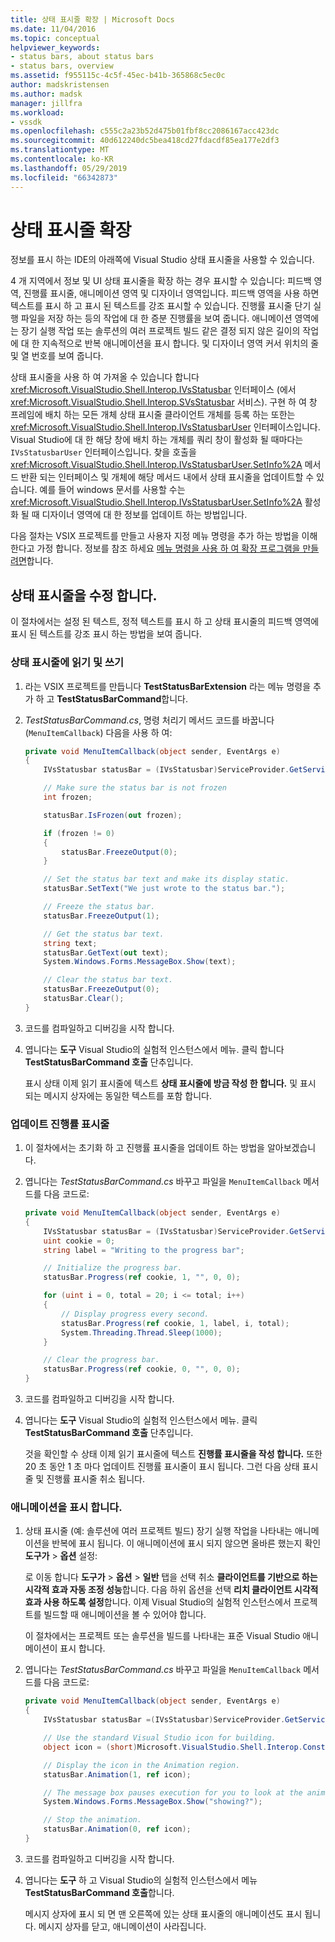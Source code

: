 ```yaml
---
title: 상태 표시줄 확장 | Microsoft Docs
ms.date: 11/04/2016
ms.topic: conceptual
helpviewer_keywords:
- status bars, about status bars
- status bars, overview
ms.assetid: f955115c-4c5f-45ec-b41b-365868c5ec0c
author: madskristensen
ms.author: madsk
manager: jillfra
ms.workload:
- vssdk
ms.openlocfilehash: c555c2a23b52d475b01fbf8cc2086167acc423dc
ms.sourcegitcommit: 40d612240dc5bea418cd27fdacdf85ea177e2df3
ms.translationtype: MT
ms.contentlocale: ko-KR
ms.lasthandoff: 05/29/2019
ms.locfileid: "66342873"
---
```

# <a name="extend-the-status-bar"></a>상태 표시줄 확장
정보를 표시 하는 IDE의 아래쪽에 Visual Studio 상태 표시줄을 사용할 수 있습니다.

 4 개 지역에서 정보 및 UI 상태 표시줄을 확장 하는 경우 표시할 수 있습니다: 피드백 영역, 진행률 표시줄, 애니메이션 영역 및 디자이너 영역입니다. 피드백 영역을 사용 하면 텍스트를 표시 하 고 표시 된 텍스트를 강조 표시할 수 있습니다. 진행률 표시줄 단기 실행 파일을 저장 하는 등의 작업에 대 한 증분 진행률을 보여 줍니다. 애니메이션 영역에는 장기 실행 작업 또는 솔루션의 여러 프로젝트 빌드 같은 결정 되지 않은 길이의 작업에 대 한 지속적으로 반복 애니메이션을 표시 합니다. 및 디자이너 영역 커서 위치의 줄 및 열 번호를 보여 줍니다.

 상태 표시줄을 사용 하 여 가져올 수 있습니다 합니다 <xref:Microsoft.VisualStudio.Shell.Interop.IVsStatusbar> 인터페이스 (에서 <xref:Microsoft.VisualStudio.Shell.Interop.SVsStatusbar> 서비스). 구현 하 여 창 프레임에 배치 하는 모든 개체 상태 표시줄 클라이언트 개체를 등록 하는 또한는 <xref:Microsoft.VisualStudio.Shell.Interop.IVsStatusbarUser> 인터페이스입니다. Visual Studio에 대 한 해당 창에 배치 하는 개체를 쿼리 창이 활성화 될 때마다는 `IVsStatusbarUser` 인터페이스입니다. 찾을 호출을 <xref:Microsoft.VisualStudio.Shell.Interop.IVsStatusbarUser.SetInfo%2A> 메서드 반환 되는 인터페이스 및 개체에 해당 메서드 내에서 상태 표시줄을 업데이트할 수 있습니다. 예를 들어 windows 문서를 사용할 수는 <xref:Microsoft.VisualStudio.Shell.Interop.IVsStatusbarUser.SetInfo%2A> 활성화 될 때 디자이너 영역에 대 한 정보를 업데이트 하는 방법입니다.

 다음 절차는 VSIX 프로젝트를 만들고 사용자 지정 메뉴 명령을 추가 하는 방법을 이해 한다고 가정 합니다. 정보를 참조 하세요 [메뉴 명령을 사용 하 여 확장 프로그램을 만들려면](../extensibility/creating-an-extension-with-a-menu-command.md)합니다.

## <a name="modify-the-status-bar"></a>상태 표시줄을 수정 합니다.
 이 절차에서는 설정 된 텍스트, 정적 텍스트를 표시 하 고 상태 표시줄의 피드백 영역에 표시 된 텍스트를 강조 표시 하는 방법을 보여 줍니다.

### <a name="read-and-write-to-the-status-bar"></a>상태 표시줄에 읽기 및 쓰기

1. 라는 VSIX 프로젝트를 만듭니다 **TestStatusBarExtension** 라는 메뉴 명령을 추가 하 고 **TestStatusBarCommand**합니다.

2. *TestStatusBarCommand.cs*, 명령 처리기 메서드 코드를 바꿉니다 (`MenuItemCallback`) 다음을 사용 하 여:

    ```csharp
    private void MenuItemCallback(object sender, EventArgs e)
    {
        IVsStatusbar statusBar = (IVsStatusbar)ServiceProvider.GetService(typeof(SVsStatusbar));

        // Make sure the status bar is not frozen
        int frozen;

        statusBar.IsFrozen(out frozen);

        if (frozen != 0)
        {
            statusBar.FreezeOutput(0);
        }

        // Set the status bar text and make its display static.
        statusBar.SetText("We just wrote to the status bar.");

        // Freeze the status bar.
        statusBar.FreezeOutput(1);

        // Get the status bar text.
        string text;
        statusBar.GetText(out text);
        System.Windows.Forms.MessageBox.Show(text);

        // Clear the status bar text.
        statusBar.FreezeOutput(0);
        statusBar.Clear();
    }
    ```

3. 코드를 컴파일하고 디버깅을 시작 합니다.

4. 엽니다는 **도구** Visual Studio의 실험적 인스턴스에서 메뉴. 클릭 합니다 **TestStatusBarCommand 호출** 단추입니다.

     표시 상태 이제 읽기 표시줄에 텍스트 **상태 표시줄에 방금 작성 한 합니다.** 및 표시 되는 메시지 상자에는 동일한 텍스트를 포함 합니다.

### <a name="update-the-progress-bar"></a>업데이트 진행률 표시줄

1. 이 절차에서는 초기화 하 고 진행률 표시줄을 업데이트 하는 방법을 알아보겠습니다.

2. 엽니다는 *TestStatusBarCommand.cs* 바꾸고 파일을 `MenuItemCallback` 메서드를 다음 코드로:

    ```csharp
    private void MenuItemCallback(object sender, EventArgs e)
    {
        IVsStatusbar statusBar = (IVsStatusbar)ServiceProvider.GetService(typeof(SVsStatusbar));
        uint cookie = 0;
        string label = "Writing to the progress bar";

        // Initialize the progress bar.
        statusBar.Progress(ref cookie, 1, "", 0, 0);

        for (uint i = 0, total = 20; i <= total; i++)
        {
            // Display progress every second.
            statusBar.Progress(ref cookie, 1, label, i, total);
            System.Threading.Thread.Sleep(1000);
        }

        // Clear the progress bar.
        statusBar.Progress(ref cookie, 0, "", 0, 0);
    }
    ```

3. 코드를 컴파일하고 디버깅을 시작 합니다.

4. 엽니다는 **도구** Visual Studio의 실험적 인스턴스에서 메뉴. 클릭 **TestStatusBarCommand 호출** 단추입니다.

     것을 확인할 수 상태 이제 읽기 표시줄에 텍스트 **진행률 표시줄을 작성 합니다.** 또한 20 초 동안 1 초 마다 업데이트 진행률 표시줄이 표시 됩니다. 그런 다음 상태 표시줄 및 진행률 표시줄 취소 됩니다.

### <a name="display-an-animation"></a>애니메이션을 표시 합니다.

1. 상태 표시줄 (예: 솔루션에 여러 프로젝트 빌드) 장기 실행 작업을 나타내는 애니메이션을 반복에 표시 됩니다. 이 애니메이션에 표시 되지 않으면 올바른 했는지 확인 **도구가** > **옵션** 설정:

     로 이동 합니다 **도구가** > **옵션** > **일반** 탭을 선택 취소 **클라이언트를 기반으로 하는 시각적 효과 자동 조정 성능**합니다. 다음 하위 옵션을 선택 **리치 클라이언트 시각적 효과 사용 하도록 설정**합니다. 이제 Visual Studio의 실험적 인스턴스에서 프로젝트를 빌드할 때 애니메이션을 볼 수 있어야 합니다.

     이 절차에서는 프로젝트 또는 솔루션을 빌드를 나타내는 표준 Visual Studio 애니메이션이 표시 합니다.

2. 엽니다는 *TestStatusBarCommand.cs* 바꾸고 파일을 `MenuItemCallback` 메서드를 다음 코드로:

    ```csharp
    private void MenuItemCallback(object sender, EventArgs e)
    {
        IVsStatusbar statusBar =(IVsStatusbar)ServiceProvider.GetService(typeof(SVsStatusbar));

        // Use the standard Visual Studio icon for building.
        object icon = (short)Microsoft.VisualStudio.Shell.Interop.Constants.SBAI_Build;

        // Display the icon in the Animation region.
        statusBar.Animation(1, ref icon);

        // The message box pauses execution for you to look at the animation.
        System.Windows.Forms.MessageBox.Show("showing?");

        // Stop the animation.
        statusBar.Animation(0, ref icon);
    }
    ```

3. 코드를 컴파일하고 디버깅을 시작 합니다.

4. 엽니다는 **도구** 하 고 Visual Studio의 실험적 인스턴스에서 메뉴 **TestStatusBarCommand 호출**합니다.

     메시지 상자에 표시 되 면 맨 오른쪽에 있는 상태 표시줄의 애니메이션도 표시 됩니다. 메시지 상자를 닫고, 애니메이션이 사라집니다.